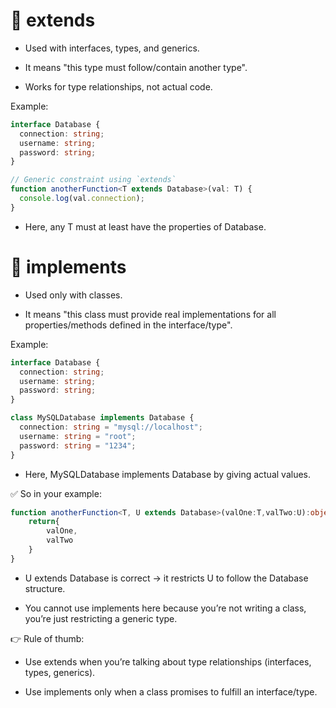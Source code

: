 # 🔹 extends

- Used with interfaces, types, and generics.

- It means "this type must follow/contain another type".

- Works for type relationships, not actual code.

Example:
```ts
interface Database {
  connection: string;
  username: string;
  password: string;
}

// Generic constraint using `extends`
function anotherFunction<T extends Database>(val: T) {
  console.log(val.connection);
}
```

- Here, any T must at least have the properties of Database.

# 🔹 implements

- Used only with classes.

- It means "this class must provide real implementations for all properties/methods defined in the interface/type".

Example:
```ts
interface Database {
  connection: string;
  username: string;
  password: string;
}

class MySQLDatabase implements Database {
  connection: string = "mysql://localhost";
  username: string = "root";
  password: string = "1234";
}
```

- Here, MySQLDatabase implements Database by giving actual values.

✅ So in your example:
```ts
function anotherFunction<T, U extends Database>(valOne:T,valTwo:U):object {
    return{
        valOne,
        valTwo
    }
}
```

- U extends Database is correct → it restricts U to follow the Database structure.

- You cannot use implements here because you’re not writing a class, you’re just restricting a generic type.

👉 Rule of thumb:

- Use extends when you’re talking about type relationships (interfaces, types, generics).

- Use implements only when a class promises to fulfill an interface/type.